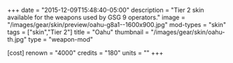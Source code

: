 +++
date = "2015-12-09T15:48:40-05:00"
description = "Tier 2 skin available for the weapons used by GSG 9 operators."
image = "/images/gear/skin/preview/oahu-g8a1--1600x900.jpg"
mod-types = "skin"
tags = ["skin","Tier 2"]
title = "Oahu"
thumbnail = "/images/gear/skin/oahu-th.jpg"
type = "weapon-mod"

[cost]
  renown = "4000"
  credits = "180"
  units = ""
+++
